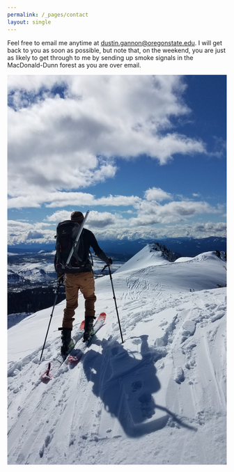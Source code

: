 ```yaml
---
permalink: /_pages/contact
layout: single
---
```


Feel free to email me anytime at dustin.gannon@oregonstate.edu. I will get back to you as soon as possible, but note that, on the weekend, you are just as likely to get through to me by sending up smoke signals in the MacDonald-Dunn forest as you are over email.

![](/assets/images/3FJ_ski.jpg)

